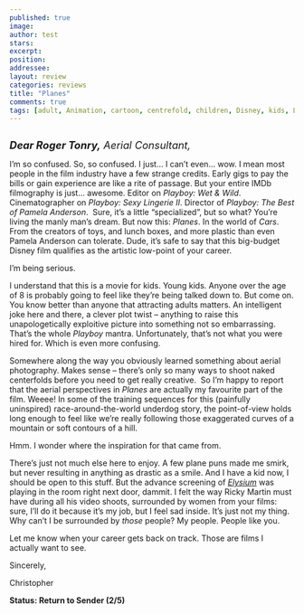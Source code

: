 ```yaml
---
published: true
image:
author: test 
stars: 
excerpt: 
position: 
addressee: 
layout: review
categories: reviews
title: "Planes"
comments: true
tags: [adult, Animation, cartoon, centrefold, children, Disney, kids, Letters, Planes, playboy, sidequel, spinoff, wet &amp; wild]
---
```

<div><p><span class="full-image-block ssNonEditable"><span><a href="/letters/2013/8/14/planes.html"><img src="http://static.squarespace.com/static/5005f6bcc4aa41161b33e89e/5329cf1fe4b07c068ebf74de/5329cf1fe4b07c068ebf788d/1376487463323/Planes.jpg" alt="" /></a></span></span></p>
<p><em><span style="font-size:130%;"><strong>Dear Roger Tonry,</strong> Aerial Consultant,</span></em></p>
<p>I&rsquo;m so confused. So, so confused. I just&hellip; I can&rsquo;t even&hellip; wow. I mean most people in the film industry have a few strange credits. Early gigs to pay the bills or gain experience are like a rite of passage. But your entire IMDb filmography is just&hellip; awesome. Editor on <em>Playboy: Wet &amp; Wild</em>. Cinematographer on <em>Playboy: Sexy </em><em>Lingerie</em><em> II</em>. Director of <em>Playboy: The Best of Pamela Anderson</em>.&nbsp; Sure, it&rsquo;s a little &ldquo;specialized&rdquo;, but so what? You&rsquo;re living the manly man&rsquo;s dream. But now this: <em>Planes</em>. In the world of <em>Cars</em>. From the creators of toys, and lunch boxes, and more plastic than even Pamela Anderson can tolerate. Dude, it&rsquo;s safe to say that this big-budget Disney film qualifies as the artistic low-point of your career.</p>
<p>I&rsquo;m being serious.</p>
<p>I understand that this is a movie for kids. Young kids. Anyone over the age of 8 is probably going to feel like they&rsquo;re being talked down to. But come on. You know better than anyone that attracting adults matters. An intelligent joke here and there, a clever plot twist &ndash; anything to raise this unapologetically exploitive picture into something not so embarrassing. That&rsquo;s the whole <em>Playboy</em> mantra. Unfortunately, that&rsquo;s not what you were hired for. Which is even more confusing.</p>
<p>Somewhere along the way you obviously learned something about aerial photography. Makes sense &ndash; there&rsquo;s only so many ways to shoot naked centerfolds before you need to get really creative.&nbsp; So I&rsquo;m happy to report that the aerial perspectives in <em>Planes</em> are actually my favourite part of the film. Weeee! In some of the training sequences for this (painfully uninspired) race-around-the-world underdog story, the point-of-view holds long enough to feel like we&rsquo;re really following those exaggerated curves of a mountain or soft contours of a hill.</p>
<p>Hmm. I wonder where the inspiration for that came from.</p>
<p>There&rsquo;s just not much else here to enjoy. A few plane puns made me smirk, but never resulting in anything as drastic as a smile. And I have a kid now, I should be open to this stuff. But the advance screening of <em><a href="/letters/2013/8/9/elysium.html">Elysium</a></em> was playing in the room right next door, dammit. I felt the way Ricky Martin must have during all his video shoots, surrounded by women from your films: sure, I&rsquo;ll do it because it&rsquo;s my job, but I feel sad inside. It&rsquo;s just not my thing. Why can&rsquo;t I be surrounded by <em>those</em> people? My people. People like you.</p>
<p>Let me know when your career gets back on track. Those are films I actually want to see.&nbsp;</p>
<p>Sincerely,</p>
<p>Christopher</p>
<p><strong>Status: Return to Sender (2/5) </strong></p></div>
